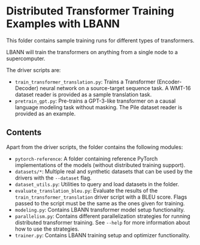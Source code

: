 # Distributed Transformer Training Examples with LBANN

This folder contains sample training runs for different types of transformers.

LBANN will train the transformers on anything from a single node to a supercomputer.

The driver scripts are:
* `train_transformer_translation.py`: Trains a Transformer (Encoder-Decoder)
  neural network on a source-target sequence task. A WMT-16 dataset reader is
  provided as a sample translation task.
* `pretrain_gpt.py`: Pre-trains a GPT-3-like transformer on a causal language
  modeling task without masking. The Pile dataset reader is provided as an
  example.


## Contents

Apart from the driver scripts, the folder contains the following modules:
* `pytorch-reference`: A folder containing reference PyTorch implementations
  of the models (without distributed training support).
* `datasets/*`: Multiple real and synthetic datasets that can be used by the
  drivers with the `--dataset` flag.
* `dataset_utils.py`: Utilities to query and load datasets in the folder.
* `evaluate_translation_bleu.py`: Evaluate the results of the `train_transformer_translation`
  driver script with a BLEU score. Flags passed to the script must be the same as
  the ones given for training.
* `modeling.py`: Contains LBANN transformer model setup functionality.
* `parallelism.py`: Contains different parallelization strategies for running
  distributed transformer training. See `--help` for more information about
  how to use the strategies.
* `trainer.py`: Contains LBANN training setup and optimizer functionality.
